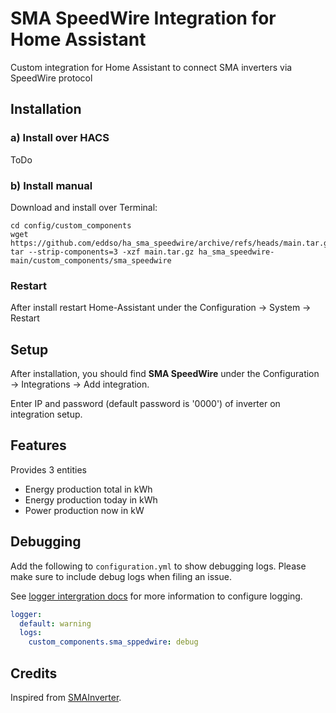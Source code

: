 # SMA SpeedWire Integration for Home Assistant  

Custom integration for Home Assistant to connect SMA inverters via SpeedWire protocol

## Installation
### a) Install over HACS
ToDo
### b) Install manual
Download and install over Terminal:
```
cd config/custom_components
wget https://github.com/eddso/ha_sma_speedwire/archive/refs/heads/main.tar.gz
tar --strip-components=3 -xzf main.tar.gz ha_sma_speedwire-main/custom_components/sma_speedwire
```
### Restart 
After install restart Home-Assistant under the  Configuration -> System -> Restart

## Setup
After installation, you should find **SMA SpeedWire** under the Configuration -> Integrations -> Add integration.

Enter IP and password (default password is '0000') of inverter on integration setup.

## Features
Provides 3 entities
- Energy production total in kWh
- Energy production today in kWh
- Power production now in kW

## Debugging
Add the following to `configuration.yml` to show debugging logs. Please make sure to include debug logs when filing an issue.

See [logger intergration docs](https://www.home-assistant.io/integrations/logger/) for more information to configure logging.

```yml
logger:
  default: warning
  logs:
    custom_components.sma_sppedwire: debug
```

## Credits
Inspired from [SMAInverter](https://github.com/Rincewind76/SMAInverter).
